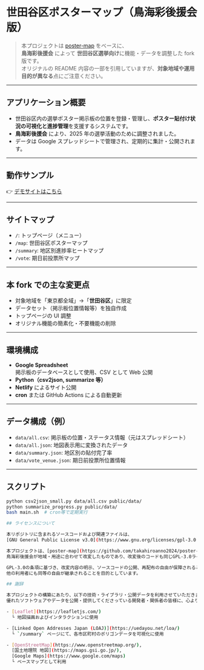 # 世田谷区ポスターマップ（鳥海彩後援会版）

> 本プロジェクトは [poster-map](https://github.com/takahiroanno2024/poster-map) をベースに、  
> **鳥海彩後援会** によって **世田谷区選挙向け**に機能・データを調整した fork 版です。  
> オリジナルの README 内容の一部を引用していますが、**対象地域や運用目的が異なる**点にご注意ください。

---

## アプリケーション概要

- 世田谷区内の選挙ポスター掲示板の位置を登録・管理し、**ポスター貼付け状況の可視化と進捗管理**を支援するシステムです。
- **鳥海彩後援会** により、2025 年の選挙活動のために調整されました。
- データは Google スプレッドシートで管理され、定期的に集計・公開されます。

---

## 動作サンプル

👉 [デモサイトはこちら](https://boisterous-cheesecake-103594.netlify.app/)

---

## サイトマップ

- `/`: トップページ（メニュー）
- `/map`: 世田谷区ポスターマップ
- `/summary`: 地区別進捗率ヒートマップ
- `/vote`: 期日前投票所マップ

---

## 本 fork での主な変更点

- 対象地域を「東京都全域」→「**世田谷区**」に限定
- データセット（掲示板位置情報等）を独自作成
- トップページの UI 調整
- オリジナル機能の簡素化・不要機能の削除

---

## 環境構成

- **Google Spreadsheet**  
  掲示板のデータベースとして使用、CSV として Web 公開
- **Python（csv2json, summarize 等）**
- **Netlify** によるサイト公開
- **cron** または GitHub Actions による自動更新

---

## データ構成（例）

- `data/all.csv`: 掲示板の位置・ステータス情報（元はスプレッドシート）
- `data/all.json`: 地図表示用に変換されたデータ
- `data/summary.json`: 地区別の貼付完了率
- `data/vote_venue.json`: 期日前投票所位置情報

---

## スクリプト

```bash
python csv2json_small.py data/all.csv public/data/
python summarize_progress.py public/data/
bash main.sh  # cron等で定期実行

## ライセンスについて

本リポジトリに含まれるソースコードおよび関連ファイルは、
[GNU General Public License v3.0](https://www.gnu.org/licenses/gpl-3.0.html)（GPL-3.0）に基づいて公開されています。

本プロジェクトは、[poster-map](https://github.com/takahiroanno2024/poster-map) をベースに、
鳥海彩後援会が地域・用途に合わせて改変したものであり、改変後のコードも同じGPL-3.0ライセンスのもとで再配布されます。

GPL-3.0の条項に基づき、改変内容の明示、ソースコードの公開、再配布の自由が保障されるとともに、
他の利用者にも同等の自由が継承されることを目的としています。

## 謝辞

本プロジェクトの構築にあたり、以下の技術・ライブラリ・公開データを利用させていただきました。
優れたソフトウェアやデータを公開・提供してくださっている開発者・関係者の皆様に、心より感謝申し上げます。

- [Leaflet](https://leafletjs.com/)
  └ 地図描画およびインタラクションに使用

- [Linked Open Addresses Japan (LOAJ)](https://uedayou.net/loa/)
  └ `/summary` ページにて、各市区町村のポリゴンデータを可視化に使用

- [OpenStreetMap](https://www.openstreetmap.org/),
  [国土地理院 地図](https://maps.gsi.go.jp/),
  [Google Maps](https://www.google.com/maps)
  └ ベースマップとして利用

```
